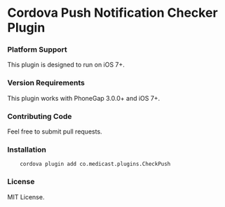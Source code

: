 # Cordova Push Notification Checker Plugin

### Platform Support

This plugin is designed to run on iOS 7+.

### Version Requirements

This plugin works with PhoneGap 3.0.0+ and iOS 7+.

### Contributing Code

Feel free to submit pull requests.

### Installation

```
    cordova plugin add co.medicast.plugins.CheckPush
```

### License

MIT License.